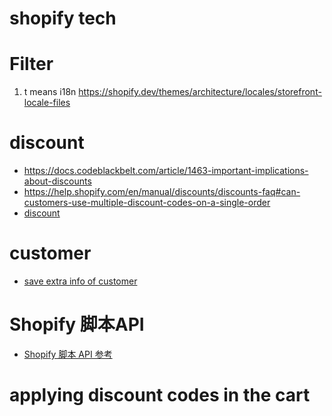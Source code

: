 shopify tech
===

Filter
====

1. t means i18n 
https://shopify.dev/themes/architecture/locales/storefront-locale-files


discount
====
- https://docs.codeblackbelt.com/article/1463-important-implications-about-discounts
- https://help.shopify.com/en/manual/discounts/discounts-faq#can-customers-use-multiple-discount-codes-on-a-single-order
- [discount](https://shopify.dev/themes/pricing-payments/discounts)

customer    
====
- [save extra info of customer](https://shopify.dev/themes/customer-engagement/additional-customer-information)

Shopify 脚本API
====

- [Shopify 脚本 API 参考](https://help.shopify.com/zh-CN/manual/checkout-settings/script-editor/shopify-scripts)


applying discount codes in the cart
===


